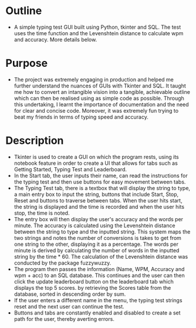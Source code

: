 # Outline
  * A simple typing test GUI built using Python, tkinter and SQL. The test uses the time function and the Levenshtein distance to calculate wpm and accuracy. More details below.

# Purpose
  * The project was extremely engaging in production and helped me further understand the nuances of GUIs with Tkinter and SQL. It taught me how to convert an intangible vision into a tangible, achievable outline which can then be realised using as simple code as possible. Through this undertaking, I learnt the importance of documentation and the need for clear and concise code. Moreover, it was extremely fun trying to beat my friends in terms of typing speed and accuracy.

# Description
  * Tkinter is used to create a GUI on which the program rests, using its notebook feature in order to create a UI that allows for tabs such as Getting Started, Typing Test and Leaderboard.
  * In the Start tab, the user inputs their name, can read the instructions for the typing test and then use buttons for easy movement between tabs.
  * The Typing Test tab, there is a textbox that will display the string to type, a main entry box to input the string, buttons that include Start, Stop, Reset and buttons to traverse between tabs. When the user hits start, the string is displayed and the time is recorded and when the user hits stop, the time is noted.
  * The entry box will then display the user's accuracy and the words per minute. The accuracy is calculated using the  Levenshtein distance between the string to type and the inputted string. This system maps the two strings and notes the number of conversions is takes to get from one string to the other, displaying it as a percentage. The words per minute is derived by calculating the number of words in the inputted string by the time * 60. The calculation of the Levenshtein distance was conducted by the package fuzzywuzzy.
  * The program then passes the information (Name, WPM, Accuracy and wpm + acc) to an SQL database. This continues and the user can then click the update leaderboard button on the leaderboard tab which displays the top 5 scores. by retrieving the Scores table from the database, sorted in descending order by sum.
  * If the user enters a different name in the menu, the typing test strings reset and the next user can continue the test.
  * Buttons and tabs are constantly enabled and disabled to create a set path for the user, thereby averting errors.
